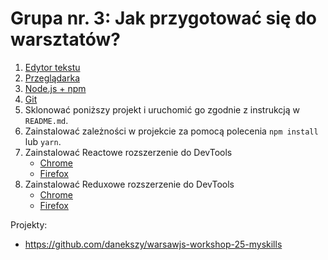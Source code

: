 # Grupa nr. 3: Jak przygotować się do warsztatów?

1. [Edytor tekstu](/workshop-setup/partials/edytor-tekstu.html)
2. [Przeglądarka](/workshop-setup/partials/przegladarka.html)
3. [Node.js + npm](/workshop-setup/partials/node+npm.html)
4. [Git](/workshop-setup/partials/git-instalacja.html)
5. Sklonować poniższy projekt i uruchomić go zgodnie z instrukcją w `README.md`.
6. Zainstalować zależności w projekcie za pomocą polecenia `npm install` lub `yarn`.
7. Zainstalować Reactowe rozszerzenie do DevTools
    + [Chrome](https://goo.gl/nHdKEo)
    + [Firefox](https://goo.gl/mbEXqw)
8. Zainstalować Reduxowe rozszerzenie do DevTools
    + [Chrome](https://goo.gl/4ZMca2)
    + [Firefox](https://goo.gl/tmA9HM)

Projekty:

* <https://github.com/danekszy/warsawjs-workshop-25-myskills>
